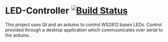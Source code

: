 # LED-Controller [![Build Status](https://travis-ci.org/DanG100/LED-Controller.svg?branch=master)](https://travis-ci.org/DanG100/LED-Controller)

This project uses Qt and an arduino to control WS2812 bases LEDs. Control provided through a desktop application which commuunicates over serial to the arduino.
